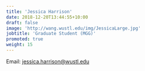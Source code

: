 ```yaml
---
title: 'Jessica Harrison'
date: 2018-12-20T13:44:55+10:00
draft: false
image: 'http://wang.wustl.edu/img/JessicaLarge.jpg'
jobtitle: 'Graduate Student (MGG)'
promoted: true
weight: 15
---
```

Email: jessica.harrison@wustl.edu